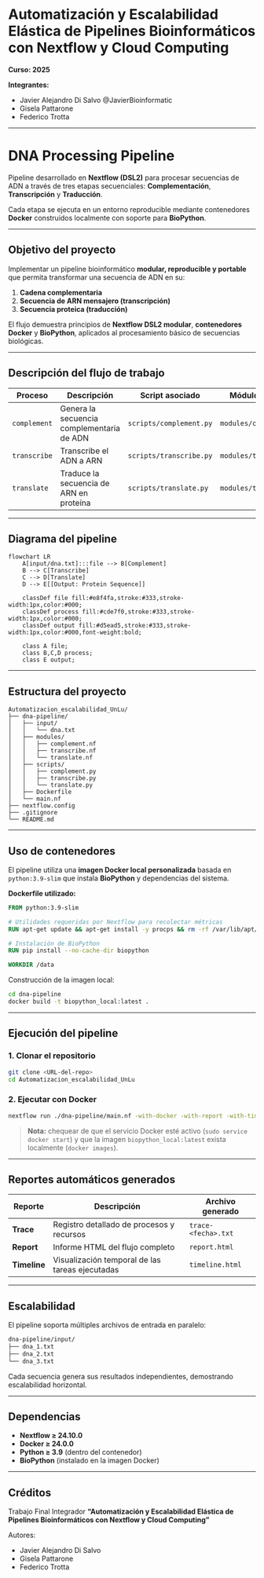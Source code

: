 # Automatización y Escalabilidad Elástica de Pipelines Bioinformáticos con Nextflow y Cloud Computing

**Curso: 2025**

**Integrantes:**

* Javier Alejandro Di Salvo @JavierBioinformatic
* Gisela Pattarone
* Federico Trotta

---

# DNA Processing Pipeline

Pipeline desarrollado en **Nextflow (DSL2)** para procesar secuencias de ADN a través de tres etapas secuenciales:
**Complementación**, **Transcripción** y **Traducción**.

Cada etapa se ejecuta en un entorno reproducible mediante contenedores **Docker** construidos localmente con soporte para **BioPython**.

---

## Objetivo del proyecto

Implementar un pipeline bioinformático **modular, reproducible y portable** que permita transformar una secuencia de ADN en su:

1. **Cadena complementaria**
2. **Secuencia de ARN mensajero (transcripción)**
3. **Secuencia proteica (traducción)**

El flujo demuestra principios de **Nextflow DSL2 modular**, **contenedores Docker** y **BioPython**, aplicados al procesamiento básico de secuencias biológicas.

---

## Descripción del flujo de trabajo

| Proceso      | Descripción                               | Script asociado         | Módulo Nextflow         | Entrada                | Salida                |
| ------------ | ----------------------------------------- | ----------------------- | ----------------------- | ---------------------- | --------------------- |
| `complement` | Genera la secuencia complementaria de ADN | `scripts/complement.py` | `modules/complement.nf` | `input/dna.txt`        | Cadena complementaria |
| `transcribe` | Transcribe el ADN a ARN                   | `scripts/transcribe.py` | `modules/transcribe.nf` | Output de `complement` | Cadena de ARN         |
| `translate`  | Traduce la secuencia de ARN en proteína   | `scripts/translate.py`  | `modules/translate.nf`  | Output de `transcribe` | Secuencia proteica    |

---

## Diagrama del pipeline

```mermaid
flowchart LR
    A[input/dna.txt]:::file --> B[Complement]
    B --> C[Transcribe]
    C --> D[Translate]
    D --> E[[Output: Protein Sequence]]

    classDef file fill:#e8f4fa,stroke:#333,stroke-width:1px,color:#000;
    classDef process fill:#cde7f0,stroke:#333,stroke-width:1px,color:#000;
    classDef output fill:#d5ead5,stroke:#333,stroke-width:1px,color:#000,font-weight:bold;

    class A file;
    class B,C,D process;
    class E output;
```

---

## Estructura del proyecto

```
Automatizacion_escalabilidad_UnLu/
├── dna-pipeline/
│   ├── input/
│   │   └── dna.txt
│   ├── modules/
│   │   ├── complement.nf
│   │   ├── transcribe.nf
│   │   └── translate.nf
│   ├── scripts/
│   │   ├── complement.py
│   │   ├── transcribe.py
│   │   └── translate.py
│   ├── Dockerfile
│   └── main.nf
├── nextflow.config
├── .gitignore
└── README.md
```

---

## Uso de contenedores

El pipeline utiliza una **imagen Docker local personalizada** basada en `python:3.9-slim` que instala **BioPython** y dependencias del sistema.

**Dockerfile utilizado:**

```dockerfile
FROM python:3.9-slim

# Utilidades requeridas por Nextflow para recolectar métricas
RUN apt-get update && apt-get install -y procps && rm -rf /var/lib/apt/lists/*

# Instalación de BioPython
RUN pip install --no-cache-dir biopython

WORKDIR /data
```

Construcción de la imagen local:

```bash
cd dna-pipeline
docker build -t biopython_local:latest .
```

---

## Ejecución del pipeline

### 1. Clonar el repositorio

```bash
git clone <URL-del-repo>
cd Automatizacion_escalabilidad_UnLu
```

### 2. Ejecutar con Docker

```bash
nextflow run ./dna-pipeline/main.nf -with-docker -with-report -with-timeline -with-trace
```

> **Nota:** chequear de que el servicio Docker esté activo (`sudo service docker start`)
> y que la imagen `biopython_local:latest` exista localmente (`docker images`).

---

## Reportes automáticos generados

| Reporte      | Descripción                                     | Archivo generado    |
| ------------ | ----------------------------------------------- | ------------------- |
| **Trace**    | Registro detallado de procesos y recursos       | `trace-<fecha>.txt` |
| **Report**   | Informe HTML del flujo completo                 | `report.html`       |
| **Timeline** | Visualización temporal de las tareas ejecutadas | `timeline.html`     |

---

## Escalabilidad

El pipeline soporta múltiples archivos de entrada en paralelo:

```bash
dna-pipeline/input/
├── dna_1.txt
├── dna_2.txt
└── dna_3.txt
```

Cada secuencia genera sus resultados independientes, demostrando escalabilidad horizontal.

---

## Dependencias

* **Nextflow ≥ 24.10.0**
* **Docker ≥ 24.0.0**
* **Python ≥ 3.9** (dentro del contenedor)
* **BioPython** (instalado en la imagen Docker)

---

## Créditos

Trabajo Final Integrador
**“Automatización y Escalabilidad Elástica de Pipelines Bioinformáticos con Nextflow y Cloud Computing”**

Autores:

* Javier Alejandro Di Salvo
* Gisela Pattarone
* Federico Trotta
